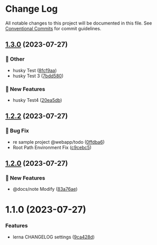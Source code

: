# Change Log

All notable changes to this project will be documented in this file.
See [Conventional Commits](https://conventionalcommits.org) for commit guidelines.

## [1.3.0](https://github.com/yjw8459/vue-component/compare/v1.2.2...v1.3.0) (2023-07-27)


### :mega: Other

* husky Test ([8fcf9aa](https://github.com/yjw8459/vue-component/commit/8fcf9aa2473bf7f0c519fd72a3c06e2b743ed68a))
* husky Test 3 ([7bdd580](https://github.com/yjw8459/vue-component/commit/7bdd5809193235ff05427bad04e7ca16c03b0abd))


### :rocket: New Features

* husky Test4 ([20ea5db](https://github.com/yjw8459/vue-component/commit/20ea5dbfab7e7b115c0a5c620ffd970f963eab26))



## [1.2.2](https://github.com/yjw8459/vue-component/compare/v1.2.1...v1.2.2) (2023-07-27)


### :bug: Bug Fix

* re sample project @webapp/todo ([0ffdba6](https://github.com/yjw8459/vue-component/commit/0ffdba6c894cb48817ee4cf63f3ba0fb114186a4))
* Root Path Environment Fix ([c9cebc5](https://github.com/yjw8459/vue-component/commit/c9cebc5664fa03bbec3dc29921195830e2d8b4da))



## [1.2.0](https://github.com/yjw8459/vue-component/compare/v1.1.0...v1.2.0) (2023-07-27)


### :rocket: New Features

* @docs/note Modify ([83a76ae](https://github.com/yjw8459/vue-component/commit/83a76ae6427df5896e2d3385946c347ad661acdb))



# 1.1.0 (2023-07-27)


### Features

* lerna CHANGELOG settings ([9ca428d](https://github.com/yjw8459/vue-component/commit/9ca428d56db287b61a232e01525479677ed1a2b5))
